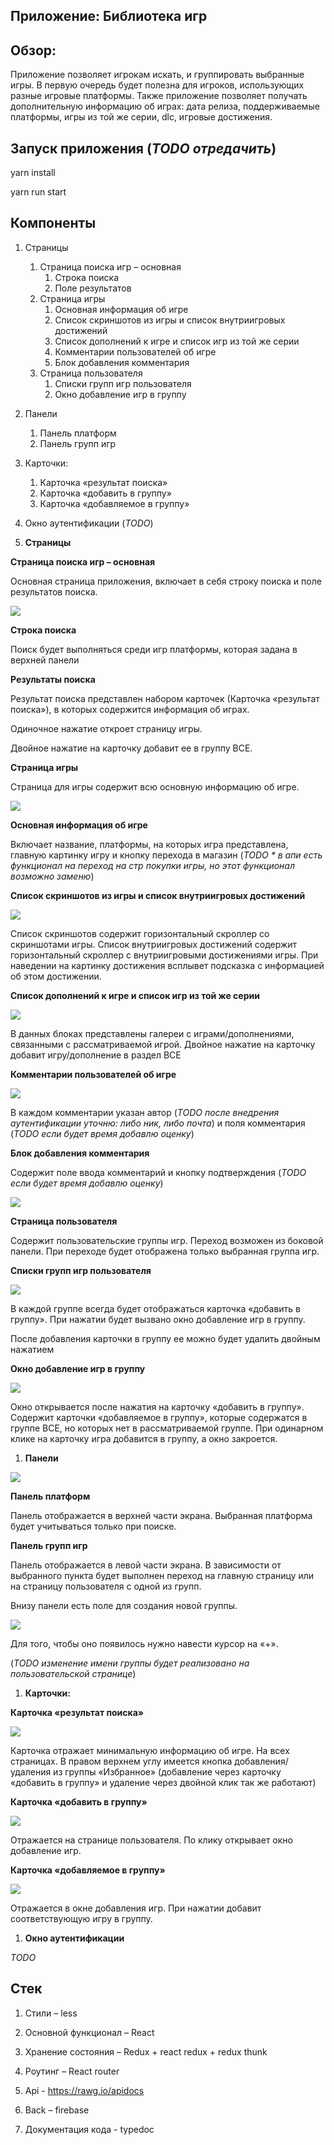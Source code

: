 ﻿## Приложение: Библиотека игр

## Обзор:

Приложение позволяет игрокам искать, и группировать выбранные игры. В первую
очередь будет полезна для игроков, использующих разные игровые платформы. Также
приложение позволяет получать дополнительную информацию об играх: дата релиза,
поддерживаемые платформы, игры из той же серии, dlc, игровые достижения.

## Запуск приложения (_TODO отредачить_)

yarn install

yarn run start

## Компоненты

1. Страницы
   1. Страница поиска игр – основная
      1. Строка поиска
      1. Поле результатов
   1. Страница игры
      1. Основная информация об игре
      1. Список скриншотов из игры и список внутриигровых достижений
      1. Список дополнений к игре и список игр из той же серии
      1. Комментарии пользователей об игре
      1. Блок добавления комментария
   1. Страница пользователя
      1. Списки групп игр пользователя
      1. Окно добавление игр в группу
1. Панели
   1. Панель платформ
   1. Панель групп игр
1. Карточки:
   1. Карточка «результат поиска»
   1. Карточка «добавить в группу»
   1. Карточка «добавляемое в группу»
1. Окно аутентификации (_TODO_)

1. **Страницы**

**Страница поиска игр – основная**

Основная страница приложения, включает в себя строку поиска и поле результатов
поиска.

![](Aspose.Words.9f803ac6-24d3-48b6-95fa-0da5c5f66d42.001.png)

**Строка поиска**

Поиск будет выполняться среди игр платформы, которая задана в верхней панели

**Результаты поиска**

Результат поиска представлен набором карточек (Карточка «результат поиска»), в
которых содержится информация об играх.

Одиночное нажатие откроет страницу игры.

Двойное нажатие на карточку добавит ее в группу ВСЕ.

**Страница игры**

Страница для игры содержит всю основную информацию об игре.

![](Aspose.Words.9f803ac6-24d3-48b6-95fa-0da5c5f66d42.002.png)

**Основная информация об игре**

Включает название, платформы, на которых игра представлена, главную картинку
игру и кнопку перехода в магазин (_TODO \* в апи есть функционал на переход на
стр покупки игры, но этот функционал возможно заменю_)

**Список скриншотов из игры и список внутриигровых достижений**

![](Aspose.Words.9f803ac6-24d3-48b6-95fa-0da5c5f66d42.003.png)

Список скриншотов содержит горизонтальный скроллер со скриншотами игры. Список
внутриигровых достижений содержит горизонтальный скроллер с внутриигровыми
достижениями игры. При наведении на картинку достижения всплывет подсказка с
информацией об этом достижении.

**Список дополнений к игре и список игр из той же серии**

![](Aspose.Words.9f803ac6-24d3-48b6-95fa-0da5c5f66d42.004.png)

В данных блоках представлены галереи с играми/дополнениями, связанными с
рассматриваемой игрой. Двойное нажатие на карточку добавит игру/дополнение в
раздел ВСЕ

**Комментарии пользователей об игре**

![](Aspose.Words.9f803ac6-24d3-48b6-95fa-0da5c5f66d42.005.png)

В каждом комментарии указан автор (_TODO после внедрения аутентификации уточню:
либо ник, либо почта_) и поля комментария (_TODO если будет время добавлю
оценку_)

**Блок добавления комментария**

Содержит поле ввода комментарий и кнопку подтверждения (_TODO если будет время
добавлю оценку_)

![](Aspose.Words.9f803ac6-24d3-48b6-95fa-0da5c5f66d42.006.png)

**Страница пользователя**

Содержит пользовательские группы игр. Переход возможен из боковой панели. При
переходе будет отображена только выбранная группа игр.

**Списки групп игр пользователя**

![](Aspose.Words.9f803ac6-24d3-48b6-95fa-0da5c5f66d42.007.png)

В каждой группе всегда будет отображаться карточка «добавить в группу». При
нажатии будет вызвано окно добавление игр в группу.

После добавления карточки в группу ее можно будет удалить двойным нажатием

**Окно добавление игр в группу**

![](Aspose.Words.9f803ac6-24d3-48b6-95fa-0da5c5f66d42.008.png)

Окно открывается после нажатия на карточку «добавить в группу». Содержит
карточки «добавляемое в группу», которые содержатся в группе ВСЕ, но которых нет
в рассматриваемой группе. При одинарном клике на карточку игра добавится в
группу, а окно закроется.

1. **Панели**

![](Aspose.Words.9f803ac6-24d3-48b6-95fa-0da5c5f66d42.009.png)

**Панель платформ**

Панель отображается в верхней части экрана. Выбранная платформа будет
учитываться только при поиске.

**Панель групп игр**

Панель отображается в левой части экрана. В зависимости от выбранного пункта
будет выполнен переход на главную страницу или на страницу пользователя с одной
из групп.

Внизу панели есть поле для создания новой группы.

![](Aspose.Words.9f803ac6-24d3-48b6-95fa-0da5c5f66d42.010.png)

Для того, чтобы оно появилось нужно навести курсор на «+».

(_TODO изменение имени группы будет реализовано на пользовательской странице_)

1. **Карточки:**

**Карточка «результат поиска»**

![](Aspose.Words.9f803ac6-24d3-48b6-95fa-0da5c5f66d42.011.png)

Карточка отражает минимальную информацию об игре. На всех страницах. В правом
верхнем углу имеется кнопка добавления/удаления из группы «Избранное»
(добавление через карточку «добавить в группу» и удаление через двойной клик так
же работают)

**Карточка «добавить в группу»**

![](Aspose.Words.9f803ac6-24d3-48b6-95fa-0da5c5f66d42.012.png)

Отражается на странице пользователя. По клику открывает окно добавление игр.

**Карточка «добавляемое в группу»**

![](Aspose.Words.9f803ac6-24d3-48b6-95fa-0da5c5f66d42.013.png)

Отражается в окне добавления игр. При нажатии добавит соответствующую игру в
группу.

1. **Окно аутентификации**

_TODO_

## Стек

1. Стили – less

2. Основной функционал – React

3. Хранение состояния – Redux + react redux + redux thunk

4. Роутинг – React router

5. Api - <https://rawg.io/apidocs>

6. Back – firebase

7. Документация кода - typedoc
